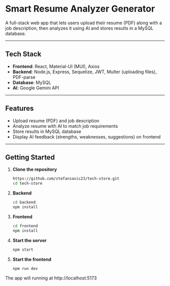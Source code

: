 # Smart Resume Analyzer Generator

A full-stack web app that lets users upload their resume (PDF) along with a job description, then analyzes it using AI and stores results in a MySQL database.

---

## Tech Stack
- **Frontend**: React, Material-UI (MUI), Axios  
- **Backend**: Node.js, Express, Sequelize, JWT, Multer (uploading files), PDF-parse  
- **Database**: MySQL  
- **AI**: Google Gemini API  

---

## Features
- Upload resume (PDF) and job description  
- Analyze resume with AI to match job requirements  
- Store results in MySQL database  
- Display AI feedback (strengths, weaknesses, suggestions) on frontend  

---

## Getting Started

1. **Clone the repository**  
   ```sh
   https://github.com/stefansavic23/tech-store.git
   cd tech-store
2. **Backend**  
   ```sh
   cd backend
   npm install
   
3. **Frontend**  
   ```sh
   cd frontend
   npm install
4. **Start the server**
   ```sh
   npm start
4. **Start the frontend**
   ```sh
   npm run dev   

The app will running at http://localhost:5173

